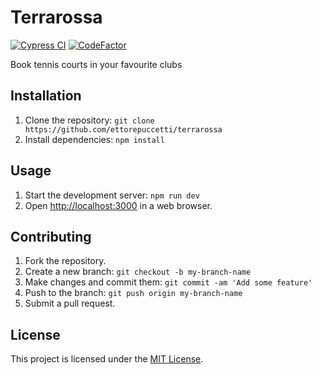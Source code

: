 # Terrarossa

[![Cypress CI](https://github.com/ettorepuccetti/terrarossa/actions/workflows/cypress-testing.yml/badge.svg)](https://github.com/ettorepuccetti/terrarossa/actions/workflows/cypress-testing.yml)
[![CodeFactor](https://www.codefactor.io/repository/github/ettorepuccetti/terrarossa/badge)](https://www.codefactor.io/repository/github/ettorepuccetti/terrarossa)

Book tennis courts in your favourite clubs

## Installation

1. Clone the repository: `git clone https://github.com/ettorepuccetti/terrarossa`
2. Install dependencies: `npm install`

## Usage

1. Start the development server: `npm run dev`
2. Open [http://localhost:3000](http://localhost:3000) in a web browser.

## Contributing

1. Fork the repository.
2. Create a new branch: `git checkout -b my-branch-name`
3. Make changes and commit them: `git commit -am 'Add some feature'`
4. Push to the branch: `git push origin my-branch-name`
5. Submit a pull request.

## License

This project is licensed under the [MIT License](LICENSE).
